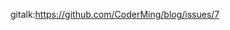 gitalk:https://github.com/CoderMing/blog/issues/7













































































































